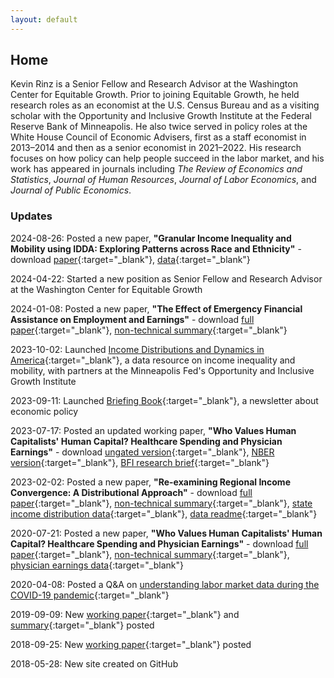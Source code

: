 ```yaml
---
layout: default
---
```


## Home

Kevin Rinz is a Senior Fellow and Research Advisor at the Washington Center for Equitable Growth. Prior to joining Equitable Growth, he held research roles as an economist at the U.S. Census Bureau and as a visiting scholar with the Opportunity and Inclusive Growth Institute at the Federal Reserve Bank of Minneapolis. He also twice served in policy roles at the White House Council of Economic Advisers, first as a staff economist in 2013–2014 and then as a senior economist in 2021–2022. His research focuses on how policy can help people succeed in the labor market, and his work has appeared in journals including *The Review of Economics and Statistics*, *Journal of Human Resources*, *Journal of Labor Economics*, and *Journal of Public Economics*.

### Updates

2024-08-26: Posted a new paper, **"Granular Income Inequality and Mobility using IDDA: Exploring Patterns across
Race and Ethnicity"** - download [paper](idda.pdf){:target="_blank"}, [data](https://www.minneapolisfed.org/institute/income-distributions-and-dynamics-in-america/data-center){:target="_blank"}

2024-04-22: Started a new position as Senior Fellow and Research Advisor at the Washington Center for Equitable Growth

2024-01-08: Posted a new paper, **"The Effect of Emergency Financial Assistance on Employment and Earnings"** - download [full paper](efa.pdf){:target="_blank"}, [non-technical summary](efa_summary.pdf){:target="_blank"}

2023-10-02: Launched [Income Distributions and Dynamics in America](https://www.minneapolisfed.org/institute/income-distributions-and-dynamics-in-america){:target="_blank"}, a data resource on income inequality and mobility, with partners at the Minneapolis Fed's Opportunity and Inclusive Growth Institute

2023-09-11: Launched [Briefing Book](https://www.briefingbook.info){:target="_blank"}, a newsletter about economic policy

2023-07-17: Posted an updated working paper, **"Who Values Human Capitalists' Human Capital? Healthcare Spending and Physician Earnings"** - download [ungated version](physicians.pdf){:target="_blank"}, [NBER version](https://www.nber.org/papers/w31469.pdf){:target="_blank"}, [BFI research brief](https://bfi.uchicago.edu/wp-content/uploads/2023/07/Who-Values-Human-Capitalists-Human-Capital.pdf){:target="_blank"}

2023-02-02: Posted a new paper, **"Re-examining Regional Income Convergence: A Distributional Approach"** - download [full paper](convergence.pdf){:target="_blank"}, [non-technical summary](convergence_summary.pdf){:target="_blank"}, [state income distribution data](./data/state_income_data.zip){:target="_blank"}, [data readme](./data/state_income_data_readme.pdf){:target="_blank"}

2020-07-21: Posted a new paper, **"Who Values Human Capitalists' Human Capital? Healthcare Spending and Physician Earnings"** - download [full paper](physicians.pdf){:target="_blank"}, [non-technical summary](physicians_summary.pdf){:target="_blank"}, [physician earnings data](./data/physician_earnings_data.zip){:target="_blank"}

2020-04-08: Posted a Q&A on [understanding labor market data during the COVID-19 pandemic](covid19_labordata.pdf){:target="_blank"}

2019-09-09: New [working paper](recession.pdf){:target="_blank"} and [summary](recession_summary.pdf){:target="_blank"} posted

2018-09-25: New [working paper](concentration.pdf){:target="_blank"} posted

2018-05-28: New site created on GitHub
